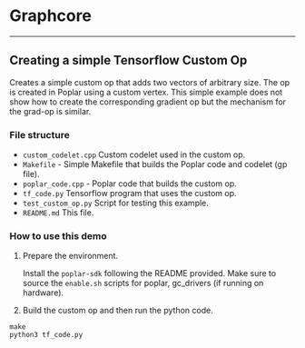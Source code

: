 # Graphcore

---
## Creating a simple Tensorflow Custom Op

Creates a simple custom op that adds two vectors of arbitrary size. The op
is created in Poplar using a custom vertex. This simple example does not show
how to create the corresponding gradient op but the mechanism for the grad-op
is similar.

### File structure

* `custom_codelet.cpp` Custom codelet used in the custom op.
* `Makefile` - Simple Makefile that builds the Poplar code and codelet (gp file).
* `poplar_code.cpp` - Poplar code that builds the custom op.
* `tf_code.py` Tensorflow program that uses the custom op.
* `test_custom_op.py` Script for testing this example.
* `README.md` This file.

### How to use this demo

1) Prepare the environment.

   Install the `poplar-sdk` following the README provided. Make sure to source the `enable.sh`
    scripts for poplar, gc_drivers (if running on hardware).

2) Build the custom op and then run the python code.

```
make
python3 tf_code.py
```
